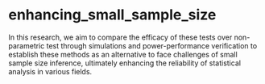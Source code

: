 # enhancing_small_sample_size
In this research, we aim to compare the efficacy of these tests over non-parametric test through simulations and power-performance verification to establish these methods as an alternative to face challenges of small sample size inference, ultimately enhancing the reliability of statistical analysis in various fields. 
